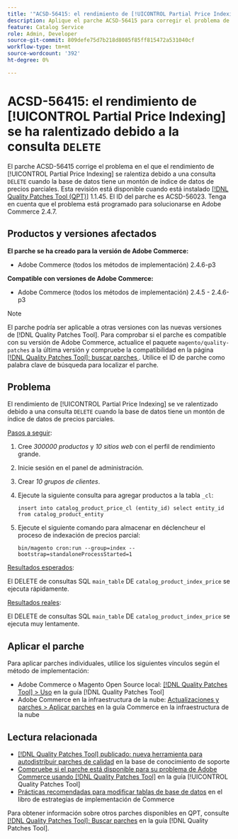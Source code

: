 ```yaml
---
title: '"ACSD-56415: el rendimiento de [!UICONTROL Partial Price Indexing] se ralentizó debido a la consulta "DELETE"'
description: Aplique el parche ACSD-56415 para corregir el problema de Adobe Commerce en el que el rendimiento de [!UICONTROL Partial Price Indexing] se ve ralentizado debido a una consulta "DELETE" cuando la base de datos tiene muchos datos de precios parciales para indexar.
feature: Catalog Service
role: Admin, Developer
source-git-commit: 809defe75d7b218d8085f85ff815472a531040cf
workflow-type: tm+mt
source-wordcount: '392'
ht-degree: 0%

---
```


# ACSD-56415: el rendimiento de [!UICONTROL Partial Price Indexing] se ha ralentizado debido a la consulta `DELETE`

El parche ACSD-56415 corrige el problema en el que el rendimiento de [!UICONTROL Partial Price Indexing] se ralentiza debido a una consulta `DELETE` cuando la base de datos tiene un montón de índice de datos de precios parciales. Esta revisión está disponible cuando está instalado [[!DNL Quality Patches Tool (QPT)]](https://experienceleague.adobe.com/en/docs/commerce-knowledge-base/kb/announcements/commerce-announcements/magento-quality-patches-released-new-tool-to-self-serve-quality-patches) 1.1.45. El ID del parche es ACSD-56023. Tenga en cuenta que el problema está programado para solucionarse en Adobe Commerce 2.4.7.

## Productos y versiones afectados

**El parche se ha creado para la versión de Adobe Commerce:**

* Adobe Commerce (todos los métodos de implementación) 2.4.6-p3

**Compatible con versiones de Adobe Commerce:**

* Adobe Commerce (todos los métodos de implementación) 2.4.5 - 2.4.6-p3

>[!NOTE]
>
>El parche podría ser aplicable a otras versiones con las nuevas versiones de [!DNL Quality Patches Tool]. Para comprobar si el parche es compatible con su versión de Adobe Commerce, actualice el paquete `magento/quality-patches` a la última versión y compruebe la compatibilidad en la página [[!DNL Quality Patches Tool]: buscar parches ](https://experienceleague.adobe.com/tools/commerce-quality-patches/index.html). Utilice el ID de parche como palabra clave de búsqueda para localizar el parche.

## Problema

El rendimiento de [!UICONTROL Partial Price Indexing] se ve ralentizado debido a una consulta `DELETE` cuando la base de datos tiene un montón de índice de datos de precios parciales.

<u>Pasos a seguir</u>:

1. Cree *300000 productos* y *10 sitios web* con el perfil de rendimiento grande.
1. Inicie sesión en el panel de administración.
1. Crear *10 grupos de clientes*.
1. Ejecute la siguiente consulta para agregar productos a la tabla `_cl`:

   ``
    insert into catalog_product_price_cl (entity_id) select entity_id from catalog_product_entity
 ``

1. Ejecute el siguiente comando para almacenar en déclencheur el proceso de indexación de precios parcial:

   ``
    bin/magento cron:run --group=index --bootstrap=standaloneProcessStarted=1
 ``

<u>Resultados esperados</u>:

El DELETE de consultas SQL `main_table` DE `catalog_product_index_price` se ejecuta rápidamente.

<u>Resultados reales</u>:

El DELETE de consultas SQL `main_table` DE `catalog_product_index_price` se ejecuta muy lentamente.

## Aplicar el parche

Para aplicar parches individuales, utilice los siguientes vínculos según el método de implementación:

* Adobe Commerce o Magento Open Source local: [[!DNL Quality Patches Tool] > Uso](/help/tools/quality-patches-tool/usage.md) en la guía [!DNL Quality Patches Tool]
* Adobe Commerce en la infraestructura de la nube: [Actualizaciones y parches > Aplicar parches](https://experienceleague.adobe.com/docs/commerce-cloud-service/user-guide/develop/upgrade/apply-patches.html) en la guía Commerce en la infraestructura de la nube

## Lectura relacionada

* [[!DNL Quality Patches Tool] publicado: nueva herramienta para autodistribuir parches de calidad](https://experienceleague.adobe.com/en/docs/commerce-knowledge-base/kb/announcements/commerce-announcements/magento-quality-patches-released-new-tool-to-self-serve-quality-patches) en la base de conocimiento de soporte
* [Compruebe si el parche está disponible para su problema de Adobe Commerce usando [!DNL Quality Patches Tool]](/help/tools/quality-patches-tool/patches-available-in-qpt/check-patch-for-magento-issue-with-magento-quality-patches.md) en la guía [!UICONTROL Quality Patches Tool]
* [Prácticas recomendadas para modificar tablas de base de datos](https://experienceleague.adobe.com/en/docs/commerce-operations/implementation-playbook/best-practices/development/modifying-core-and-third-party-tables#why-adobe-recommends-avoiding-modifications) en el libro de estrategias de implementación de Commerce

Para obtener información sobre otros parches disponibles en QPT, consulte [[!DNL Quality Patches Tool]: Buscar parches](https://experienceleague.adobe.com/tools/commerce-quality-patches/index.html) en la guía [!DNL Quality Patches Tool].
